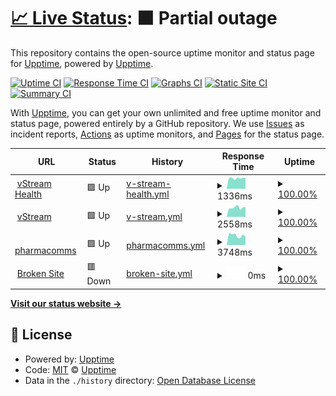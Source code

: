 # [📈 Live Status](https://upptime.github.io/upptime): <!--live status--> **🟧 Partial outage**

This repository contains the open-source uptime monitor and status page for [Upptime](https://upptime.js.org), powered by [Upptime](https://github.com/upptime/upptime).

[![Uptime CI](https://github.com/koj-co/upptime/workflows/Uptime%20CI/badge.svg)](https://github.com/koj-co/upptime/actions?query=workflow%3A%22Uptime+CI%22)
[![Response Time CI](https://github.com/koj-co/upptime/workflows/Response%20Time%20CI/badge.svg)](https://github.com/koj-co/upptime/actions?query=workflow%3A%22Response+Time+CI%22)
[![Graphs CI](https://github.com/koj-co/upptime/workflows/Graphs%20CI/badge.svg)](https://github.com/koj-co/upptime/actions?query=workflow%3A%22Graphs+CI%22)
[![Static Site CI](https://github.com/koj-co/upptime/workflows/Static%20Site%20CI/badge.svg)](https://github.com/koj-co/upptime/actions?query=workflow%3A%22Static+Site+CI%22)
[![Summary CI](https://github.com/koj-co/upptime/workflows/Summary%20CI/badge.svg)](https://github.com/koj-co/upptime/actions?query=workflow%3A%22Summary+CI%22)

With [Upptime](https://upptime.js.org), you can get your own unlimited and free uptime monitor and status page, powered entirely by a GitHub repository. We use [Issues](https://github.com/upptime/upptime/issues) as incident reports, [Actions](https://github.com/andrespitt/uptime/actions) as uptime monitors, and [Pages](https://upptime.github.io/upptime) for the status page.

<!--start: status pages-->
<!-- This summary is generated by Upptime (https://github.com/upptime/upptime) -->
<!-- Do not edit this manually, your changes will be overwritten -->
<!-- prettier-ignore -->
| URL | Status | History | Response Time | Uptime |
| --- | ------ | ------- | ------------- | ------ |
| <img alt="" src="https://favicons.githubusercontent.com/vstreamhealth.com" height="13"> [vStream Health](https://vstreamhealth.com/) | 🟩 Up | [v-stream-health.yml](https://github.com/andrespitt/uptime/commits/HEAD/history/v-stream-health.yml) | <details><summary><img alt="Response time graph" src="./graphs/v-stream-health/response-time-week.png" height="20"> 1336ms</summary><br><a href="https://andrespitt.github.io/uptime/history/v-stream-health"><img alt="Response time 1785" src="https://img.shields.io/endpoint?url=https%3A%2F%2Fraw.githubusercontent.com%2Fandrespitt%2Fuptime%2FHEAD%2Fapi%2Fv-stream-health%2Fresponse-time.json"></a><br><a href="https://andrespitt.github.io/uptime/history/v-stream-health"><img alt="24-hour response time 1389" src="https://img.shields.io/endpoint?url=https%3A%2F%2Fraw.githubusercontent.com%2Fandrespitt%2Fuptime%2FHEAD%2Fapi%2Fv-stream-health%2Fresponse-time-day.json"></a><br><a href="https://andrespitt.github.io/uptime/history/v-stream-health"><img alt="7-day response time 1336" src="https://img.shields.io/endpoint?url=https%3A%2F%2Fraw.githubusercontent.com%2Fandrespitt%2Fuptime%2FHEAD%2Fapi%2Fv-stream-health%2Fresponse-time-week.json"></a><br><a href="https://andrespitt.github.io/uptime/history/v-stream-health"><img alt="30-day response time 1276" src="https://img.shields.io/endpoint?url=https%3A%2F%2Fraw.githubusercontent.com%2Fandrespitt%2Fuptime%2FHEAD%2Fapi%2Fv-stream-health%2Fresponse-time-month.json"></a><br><a href="https://andrespitt.github.io/uptime/history/v-stream-health"><img alt="1-year response time 1680" src="https://img.shields.io/endpoint?url=https%3A%2F%2Fraw.githubusercontent.com%2Fandrespitt%2Fuptime%2FHEAD%2Fapi%2Fv-stream-health%2Fresponse-time-year.json"></a></details> | <details><summary><a href="https://andrespitt.github.io/uptime/history/v-stream-health">100.00%</a></summary><a href="https://andrespitt.github.io/uptime/history/v-stream-health"><img alt="All-time uptime 99.92%" src="https://img.shields.io/endpoint?url=https%3A%2F%2Fraw.githubusercontent.com%2Fandrespitt%2Fuptime%2FHEAD%2Fapi%2Fv-stream-health%2Fuptime.json"></a><br><a href="https://andrespitt.github.io/uptime/history/v-stream-health"><img alt="24-hour uptime 100.00%" src="https://img.shields.io/endpoint?url=https%3A%2F%2Fraw.githubusercontent.com%2Fandrespitt%2Fuptime%2FHEAD%2Fapi%2Fv-stream-health%2Fuptime-day.json"></a><br><a href="https://andrespitt.github.io/uptime/history/v-stream-health"><img alt="7-day uptime 100.00%" src="https://img.shields.io/endpoint?url=https%3A%2F%2Fraw.githubusercontent.com%2Fandrespitt%2Fuptime%2FHEAD%2Fapi%2Fv-stream-health%2Fuptime-week.json"></a><br><a href="https://andrespitt.github.io/uptime/history/v-stream-health"><img alt="30-day uptime 100.00%" src="https://img.shields.io/endpoint?url=https%3A%2F%2Fraw.githubusercontent.com%2Fandrespitt%2Fuptime%2FHEAD%2Fapi%2Fv-stream-health%2Fuptime-month.json"></a><br><a href="https://andrespitt.github.io/uptime/history/v-stream-health"><img alt="1-year uptime 99.91%" src="https://img.shields.io/endpoint?url=https%3A%2F%2Fraw.githubusercontent.com%2Fandrespitt%2Fuptime%2FHEAD%2Fapi%2Fv-stream-health%2Fuptime-year.json"></a></details>
| <img alt="" src="https://favicons.githubusercontent.com/vstream.ie" height="13"> [vStream](https://vstream.ie) | 🟩 Up | [v-stream.yml](https://github.com/andrespitt/uptime/commits/HEAD/history/v-stream.yml) | <details><summary><img alt="Response time graph" src="./graphs/v-stream/response-time-week.png" height="20"> 2558ms</summary><br><a href="https://andrespitt.github.io/uptime/history/v-stream"><img alt="Response time 1246" src="https://img.shields.io/endpoint?url=https%3A%2F%2Fraw.githubusercontent.com%2Fandrespitt%2Fuptime%2FHEAD%2Fapi%2Fv-stream%2Fresponse-time.json"></a><br><a href="https://andrespitt.github.io/uptime/history/v-stream"><img alt="24-hour response time 2736" src="https://img.shields.io/endpoint?url=https%3A%2F%2Fraw.githubusercontent.com%2Fandrespitt%2Fuptime%2FHEAD%2Fapi%2Fv-stream%2Fresponse-time-day.json"></a><br><a href="https://andrespitt.github.io/uptime/history/v-stream"><img alt="7-day response time 2558" src="https://img.shields.io/endpoint?url=https%3A%2F%2Fraw.githubusercontent.com%2Fandrespitt%2Fuptime%2FHEAD%2Fapi%2Fv-stream%2Fresponse-time-week.json"></a><br><a href="https://andrespitt.github.io/uptime/history/v-stream"><img alt="30-day response time 2532" src="https://img.shields.io/endpoint?url=https%3A%2F%2Fraw.githubusercontent.com%2Fandrespitt%2Fuptime%2FHEAD%2Fapi%2Fv-stream%2Fresponse-time-month.json"></a><br><a href="https://andrespitt.github.io/uptime/history/v-stream"><img alt="1-year response time 1359" src="https://img.shields.io/endpoint?url=https%3A%2F%2Fraw.githubusercontent.com%2Fandrespitt%2Fuptime%2FHEAD%2Fapi%2Fv-stream%2Fresponse-time-year.json"></a></details> | <details><summary><a href="https://andrespitt.github.io/uptime/history/v-stream">100.00%</a></summary><a href="https://andrespitt.github.io/uptime/history/v-stream"><img alt="All-time uptime 99.93%" src="https://img.shields.io/endpoint?url=https%3A%2F%2Fraw.githubusercontent.com%2Fandrespitt%2Fuptime%2FHEAD%2Fapi%2Fv-stream%2Fuptime.json"></a><br><a href="https://andrespitt.github.io/uptime/history/v-stream"><img alt="24-hour uptime 100.00%" src="https://img.shields.io/endpoint?url=https%3A%2F%2Fraw.githubusercontent.com%2Fandrespitt%2Fuptime%2FHEAD%2Fapi%2Fv-stream%2Fuptime-day.json"></a><br><a href="https://andrespitt.github.io/uptime/history/v-stream"><img alt="7-day uptime 100.00%" src="https://img.shields.io/endpoint?url=https%3A%2F%2Fraw.githubusercontent.com%2Fandrespitt%2Fuptime%2FHEAD%2Fapi%2Fv-stream%2Fuptime-week.json"></a><br><a href="https://andrespitt.github.io/uptime/history/v-stream"><img alt="30-day uptime 99.71%" src="https://img.shields.io/endpoint?url=https%3A%2F%2Fraw.githubusercontent.com%2Fandrespitt%2Fuptime%2FHEAD%2Fapi%2Fv-stream%2Fuptime-month.json"></a><br><a href="https://andrespitt.github.io/uptime/history/v-stream"><img alt="1-year uptime 99.92%" src="https://img.shields.io/endpoint?url=https%3A%2F%2Fraw.githubusercontent.com%2Fandrespitt%2Fuptime%2FHEAD%2Fapi%2Fv-stream%2Fuptime-year.json"></a></details>
| <img alt="" src="https://favicons.githubusercontent.com/pharmacomms.tv" height="13"> [pharmacomms](https://pharmacomms.tv/) | 🟩 Up | [pharmacomms.yml](https://github.com/andrespitt/uptime/commits/HEAD/history/pharmacomms.yml) | <details><summary><img alt="Response time graph" src="./graphs/pharmacomms/response-time-week.png" height="20"> 3748ms</summary><br><a href="https://andrespitt.github.io/uptime/history/pharmacomms"><img alt="Response time 4021" src="https://img.shields.io/endpoint?url=https%3A%2F%2Fraw.githubusercontent.com%2Fandrespitt%2Fuptime%2FHEAD%2Fapi%2Fpharmacomms%2Fresponse-time.json"></a><br><a href="https://andrespitt.github.io/uptime/history/pharmacomms"><img alt="24-hour response time 3303" src="https://img.shields.io/endpoint?url=https%3A%2F%2Fraw.githubusercontent.com%2Fandrespitt%2Fuptime%2FHEAD%2Fapi%2Fpharmacomms%2Fresponse-time-day.json"></a><br><a href="https://andrespitt.github.io/uptime/history/pharmacomms"><img alt="7-day response time 3748" src="https://img.shields.io/endpoint?url=https%3A%2F%2Fraw.githubusercontent.com%2Fandrespitt%2Fuptime%2FHEAD%2Fapi%2Fpharmacomms%2Fresponse-time-week.json"></a><br><a href="https://andrespitt.github.io/uptime/history/pharmacomms"><img alt="30-day response time 3998" src="https://img.shields.io/endpoint?url=https%3A%2F%2Fraw.githubusercontent.com%2Fandrespitt%2Fuptime%2FHEAD%2Fapi%2Fpharmacomms%2Fresponse-time-month.json"></a><br><a href="https://andrespitt.github.io/uptime/history/pharmacomms"><img alt="1-year response time 4015" src="https://img.shields.io/endpoint?url=https%3A%2F%2Fraw.githubusercontent.com%2Fandrespitt%2Fuptime%2FHEAD%2Fapi%2Fpharmacomms%2Fresponse-time-year.json"></a></details> | <details><summary><a href="https://andrespitt.github.io/uptime/history/pharmacomms">100.00%</a></summary><a href="https://andrespitt.github.io/uptime/history/pharmacomms"><img alt="All-time uptime 99.78%" src="https://img.shields.io/endpoint?url=https%3A%2F%2Fraw.githubusercontent.com%2Fandrespitt%2Fuptime%2FHEAD%2Fapi%2Fpharmacomms%2Fuptime.json"></a><br><a href="https://andrespitt.github.io/uptime/history/pharmacomms"><img alt="24-hour uptime 100.00%" src="https://img.shields.io/endpoint?url=https%3A%2F%2Fraw.githubusercontent.com%2Fandrespitt%2Fuptime%2FHEAD%2Fapi%2Fpharmacomms%2Fuptime-day.json"></a><br><a href="https://andrespitt.github.io/uptime/history/pharmacomms"><img alt="7-day uptime 100.00%" src="https://img.shields.io/endpoint?url=https%3A%2F%2Fraw.githubusercontent.com%2Fandrespitt%2Fuptime%2FHEAD%2Fapi%2Fpharmacomms%2Fuptime-week.json"></a><br><a href="https://andrespitt.github.io/uptime/history/pharmacomms"><img alt="30-day uptime 100.00%" src="https://img.shields.io/endpoint?url=https%3A%2F%2Fraw.githubusercontent.com%2Fandrespitt%2Fuptime%2FHEAD%2Fapi%2Fpharmacomms%2Fuptime-month.json"></a><br><a href="https://andrespitt.github.io/uptime/history/pharmacomms"><img alt="1-year uptime 99.74%" src="https://img.shields.io/endpoint?url=https%3A%2F%2Fraw.githubusercontent.com%2Fandrespitt%2Fuptime%2FHEAD%2Fapi%2Fpharmacomms%2Fuptime-year.json"></a></details>
| <img alt="" src="https://favicons.githubusercontent.com/thissitedoesnotexist.com" height="13"> [Broken Site](https://thissitedoesnotexist.com) | 🟥 Down | [broken-site.yml](https://github.com/andrespitt/uptime/commits/HEAD/history/broken-site.yml) | <details><summary><img alt="Response time graph" src="./graphs/broken-site/response-time-week.png" height="20"> 0ms</summary><br><a href="https://andrespitt.github.io/uptime/history/broken-site"><img alt="Response time 0" src="https://img.shields.io/endpoint?url=https%3A%2F%2Fraw.githubusercontent.com%2Fandrespitt%2Fuptime%2FHEAD%2Fapi%2Fbroken-site%2Fresponse-time.json"></a><br><a href="https://andrespitt.github.io/uptime/history/broken-site"><img alt="24-hour response time 0" src="https://img.shields.io/endpoint?url=https%3A%2F%2Fraw.githubusercontent.com%2Fandrespitt%2Fuptime%2FHEAD%2Fapi%2Fbroken-site%2Fresponse-time-day.json"></a><br><a href="https://andrespitt.github.io/uptime/history/broken-site"><img alt="7-day response time 0" src="https://img.shields.io/endpoint?url=https%3A%2F%2Fraw.githubusercontent.com%2Fandrespitt%2Fuptime%2FHEAD%2Fapi%2Fbroken-site%2Fresponse-time-week.json"></a><br><a href="https://andrespitt.github.io/uptime/history/broken-site"><img alt="30-day response time 0" src="https://img.shields.io/endpoint?url=https%3A%2F%2Fraw.githubusercontent.com%2Fandrespitt%2Fuptime%2FHEAD%2Fapi%2Fbroken-site%2Fresponse-time-month.json"></a><br><a href="https://andrespitt.github.io/uptime/history/broken-site"><img alt="1-year response time 0" src="https://img.shields.io/endpoint?url=https%3A%2F%2Fraw.githubusercontent.com%2Fandrespitt%2Fuptime%2FHEAD%2Fapi%2Fbroken-site%2Fresponse-time-year.json"></a></details> | <details><summary><a href="https://andrespitt.github.io/uptime/history/broken-site">100.00%</a></summary><a href="https://andrespitt.github.io/uptime/history/broken-site"><img alt="All-time uptime 100.00%" src="https://img.shields.io/endpoint?url=https%3A%2F%2Fraw.githubusercontent.com%2Fandrespitt%2Fuptime%2FHEAD%2Fapi%2Fbroken-site%2Fuptime.json"></a><br><a href="https://andrespitt.github.io/uptime/history/broken-site"><img alt="24-hour uptime 100.00%" src="https://img.shields.io/endpoint?url=https%3A%2F%2Fraw.githubusercontent.com%2Fandrespitt%2Fuptime%2FHEAD%2Fapi%2Fbroken-site%2Fuptime-day.json"></a><br><a href="https://andrespitt.github.io/uptime/history/broken-site"><img alt="7-day uptime 100.00%" src="https://img.shields.io/endpoint?url=https%3A%2F%2Fraw.githubusercontent.com%2Fandrespitt%2Fuptime%2FHEAD%2Fapi%2Fbroken-site%2Fuptime-week.json"></a><br><a href="https://andrespitt.github.io/uptime/history/broken-site"><img alt="30-day uptime 100.00%" src="https://img.shields.io/endpoint?url=https%3A%2F%2Fraw.githubusercontent.com%2Fandrespitt%2Fuptime%2FHEAD%2Fapi%2Fbroken-site%2Fuptime-month.json"></a><br><a href="https://andrespitt.github.io/uptime/history/broken-site"><img alt="1-year uptime 100.00%" src="https://img.shields.io/endpoint?url=https%3A%2F%2Fraw.githubusercontent.com%2Fandrespitt%2Fuptime%2FHEAD%2Fapi%2Fbroken-site%2Fuptime-year.json"></a></details>

<!--end: status pages-->

[**Visit our status website →**](https://upptime.github.io/upptime)

## 📄 License

- Powered by: [Upptime](https://github.com/upptime/upptime)
- Code: [MIT](./LICENSE) © [Upptime](https://upptime.js.org)
- Data in the `./history` directory: [Open Database License](https://opendatacommons.org/licenses/odbl/1-0/)
